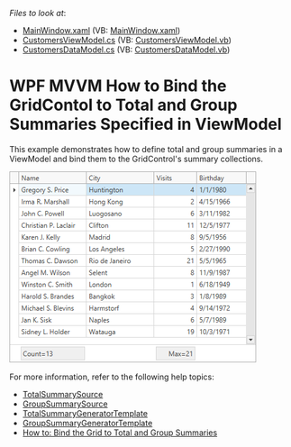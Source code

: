 <!-- default file list -->
*Files to look at*:

* [MainWindow.xaml](./CS/SummarySample/MainWindow.xaml) (VB: [MainWindow.xaml](./VB/SummarySample/MainWindow.xaml))
* [CustomersViewModel.cs](./CS/SummarySample/CustomersViewModel.cs) (VB: [CustomersViewModel.vb](./VB/SummarySample/CustomersViewModel.vb))
* [CustomersDataModel.cs](./CS/SummarySample/CustomersDataModel.cs) (VB: [CustomersDataModel.vb](./VB/SummarySample/CustomersDataModel.vb))
<!-- default file list end -->

# WPF MVVM How to Bind the GridContol to Total and Group Summaries Specified in ViewModel

This example demonstrates how to define total and group summaries in a ViewModel and bind them to the GridControl's summary collections.

![](/Images/mvvm-summarybinding-result.png)

For more information, refer to the following help topics: 

* [TotalSummarySource](https://docs.devexpress.com/WPF/DevExpress.Xpf.Grid.DataControlBase.TotalSummarySource)
* [GroupSummarySource](https://docs.devexpress.com/WPF/DevExpress.Xpf.Grid.GridControl.GroupSummarySource)
* [TotalSummaryGeneratorTemplate](https://docs.devexpress.com/WPF/DevExpress.Xpf.Grid.DataControlBase.TotalSummaryGeneratorTemplate)
* [GroupSummaryGeneratorTemplate](https://docs.devexpress.com/WPF/DevExpress.Xpf.Grid.GridControl.GroupSummaryGeneratorTemplate)
* [How to: Bind the Grid to Total and Group Summaries](http://docs.devexpress.com/WPF/10124/controls-and-libraries/data-grid/mvvm-enhancements/binding-to-total-and-group-summaries)
